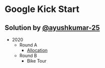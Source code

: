 # Google Kick Start
## Solution by [@ayushkumar-25](https://github.com/ayushkumar-25)

- 2020
    - Round A
        - [Allocation](Round-A/Allocation)
    - Round B
        - Bike Tour
